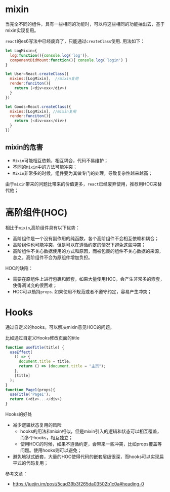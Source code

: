 # mixin
当完全不同的组件，具有一些相同的功能时，可以将这些相同的功能抽出去，基于mixin实现复用。

`react`的es6写法中已经废弃了，只能通过`createClass`使用. 用法如下：
```javascript
let LogMixin={
  log:function(){console.log('log')},
  componentDidMount:function(){ console.log('login') }
}

let User=React.createClass({
  mixins:[LogMixin],  //mixin复用
  render:funciton(){
    return (<div>xxx</div>)
  }
})

let Goods=React.createClass({
  mixins:[LogMixin], //mixin复用
  render:funciton(){
    return (<div>xxx</div>)
  }
})
```
## mixin的危害
- `Mixin`可能相互依赖，相互耦合，代码不易维护；
- 不同的`Mixin`中的方法可能冲突；
- `Mixin`非常多的时候，组件要为其做专门的处理，导致复杂性越来越高；

由于`mixin`带来的问题比带来的价值更多，`react`已经废弃使用，推荐用HOC来替代他；

# 高阶组件(HOC)
相比于`mixin`,高阶组件具有以下优势：
- 高阶组件是一个没有副作用的纯函数，各个高阶组件不会相互依赖和耦合；
- 高阶组件也可能冲突，但是可以在遵循约定的情况下避免这些冲突；
- 高阶组件不关心数据使用的方式和原因，而被包裹的组件不关心数据的来源，总之。高阶组件不会为原组件增加负担。

HOC的缺陷：
- 需要在原组件上进行包裹和嵌套，如果大量使用HOC，会产生非常多的嵌套，使得调试变的很困难；
- HOC可以劫持`props`. 如果使用不规范或者不遵守约定，容易产生冲突；

# Hooks
通过自定义的hooks。可以解决mixin意见HOC的问题。

比如通过自定义Hooks修改页面的title
```javascript
function useTitle(title) {
  useEffect(
    () => {
      document.title = title;
      return () => (document.title = "主页");
    },
    [title]
  );
}
function Page1(props){
  useTitle('Page1');
  return (<div>...</div>)
}
```

Hooks的好处
- 减少逻辑状态复用的风险
  - hooks的用法和mixin相似，但是mixin引入的逻辑和状态可以相互覆盖，而多个hooks，相互独立；
  - 使用HOC的时候，如果不遵循约定，会带来一些冲突，比如props覆盖等问题。使用hooks则可以避免；
- 避免地狱式嵌套，大量的HOC使得代码的嵌套层级很深，而hooks可以实现扁平式的代码复用；


参考文章：
- https://juejin.im/post/5cad39b3f265da03502b1c0a#heading-0
